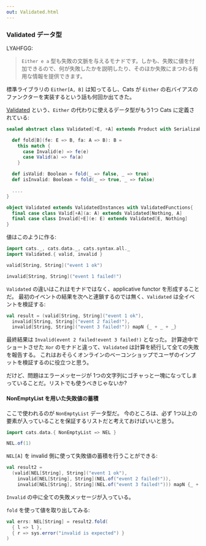 ```yaml
---
out: Validated.html
---
```


  [ValidatedSource]: $catsBaseUrl$core/src/main/scala/cats/data/Validated.scala

### Validated データ型

LYAHFGG:

> `Either e a` 型も失敗の文脈を与えるモナドです。しかも、失敗に値を付加できるので、何が失敗したかを説明したり、そのほか失敗にまつわる有用な情報を提供できます。

標準ライブラリの `Either[A, B]` は知ってるし、Cats が `Either` の右バイアスのファンクターを実装するという話も何回か出てきた。

[Validated][ValidatedSource] という、`Either` の代わりに使えるデータ型がもう1つ Cats に定義されている:

```scala
sealed abstract class Validated[+E, +A] extends Product with Serializable {

  def fold[B](fe: E => B, fa: A => B): B =
    this match {
      case Invalid(e) => fe(e)
      case Valid(a) => fa(a)
    }

  def isValid: Boolean = fold(_ => false, _ => true)
  def isInvalid: Boolean = fold(_ => true, _ => false)

  ....
}

object Validated extends ValidatedInstances with ValidatedFunctions{
  final case class Valid[+A](a: A) extends Validated[Nothing, A]
  final case class Invalid[+E](e: E) extends Validated[E, Nothing]
}
```

値はこのように作る:

```scala mdoc
import cats._, cats.data._, cats.syntax.all._
import Validated.{ valid, invalid }

valid[String, String]("event 1 ok")

invalid[String, String]("event 1 failed!")
```

`Validated` の違いはこれはモナドではなく、applicative functor を形成することだ。
最初のイベントの結果を次へと連鎖するのでは無く、`Validated` は全イベントを検証する:

```scala mdoc
val result = (valid[String, String]("event 1 ok"),
  invalid[String, String]("event 2 failed!"),
  invalid[String, String]("event 3 failed!")) mapN {_ + _ + _}
```

最終結果は `Invalid(event 2 failed!event 3 failed!)` となった。
計算途中でショートさせた `Xor` のモナドと違って、`Validated` は計算を続行して全ての失敗を報告する。
これはおそらくオンラインのベーコンショップでユーザのインプットを検証するのに役立つと思う。

だけど、問題はエラーメッセージが 1つの文字列にゴチャっと一塊になってしまっていることだ。リストでも使うべきじゃないか?

#### NonEmptyList を用いた失敗値の蓄積

ここで使われるのが `NonEmptyList` データ型だ。
今のところは、必ず 1つ以上の要素が入っていることを保証するリストだと考えておけばいいと思う。

```scala mdoc
import cats.data.{ NonEmptyList => NEL }

NEL.of(1)
```

`NEL[A]` を invalid 側に使って失敗値の蓄積を行うことができる:

```scala mdoc
val result2 =
  (valid[NEL[String], String]("event 1 ok"),
    invalid[NEL[String], String](NEL.of("event 2 failed!")),
    invalid[NEL[String], String](NEL.of("event 3 failed!"))) mapN {_ + _ + _}
```

`Invalid` の中に全ての失敗メッセージが入っている。

`fold` を使って値を取り出してみる:

```scala mdoc
val errs: NEL[String] = result2.fold(
  { l => l },
  { r => sys.error("invalid is expected") }
)
```
